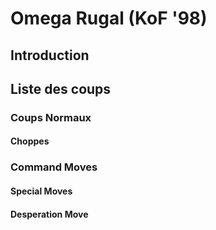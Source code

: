 # Omega Rugal (KoF '98)

## Introduction

## Liste des coups

### Coups Normaux

#### Choppes

### Command Moves

#### Special Moves

#### Desperation Move
